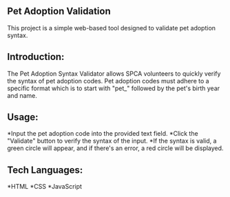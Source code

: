 ## Pet Adoption Validation
This project is a simple web-based tool designed to validate pet adoption syntax.

## Introduction:
The Pet Adoption Syntax Validator allows SPCA volunteers to quickly verify the syntax of pet adoption codes. Pet adoption codes must adhere to a specific format which is to start with "pet_" followed by the pet's birth year and name.

## Usage:
*Input the pet adoption code into the provided text field.
*Click the "Validate" button to verify the syntax of the input.
*If the syntax is valid, a green circle will appear, and if there's an error, a red circle will be displayed.

## Tech Languages:
*HTML
*CSS
*JavaScript
